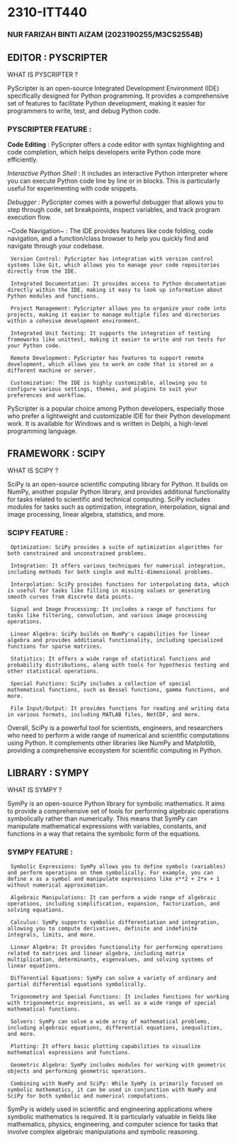 # 2310-ITT440

### NUR FARIZAH BINTI AIZAM (2023190255/M3CS2554B)

## EDITOR : PYSCRIPTER

WHAT IS PYSCRIPTER ?

PyScripter is an open-source Integrated Development Environment (IDE) specifically designed for Python programming. It provides a comprehensive set of features to facilitate Python development, making it easier for programmers to write, test, and debug Python code.

### PYSCRIPTER FEATURE :

**Code Editing** : PyScripter offers a code editor with syntax highlighting and code completion, which helps developers write Python code more efficiently.

*Interactive Python Shell* : It includes an interactive Python interpreter where you can execute Python code line by line or in blocks. This is particularly useful for experimenting with code snippets.

_Debugger_ : PyScripter comes with a powerful debugger that allows you to step through code, set breakpoints, inspect variables, and track program execution flow.

~Code Navigation~ : The IDE provides features like code folding, code navigation, and a function/class browser to help you quickly find and navigate through your codebase.

     Version Control: PyScripter has integration with version control systems like Git, which allows you to manage your code repositories directly from the IDE.

     Integrated Documentation: It provides access to Python documentation directly within the IDE, making it easy to look up information about Python modules and functions.

     Project Management: PyScripter allows you to organize your code into projects, making it easier to manage multiple files and directories within a cohesive development environment.

     Integrated Unit Testing: It supports the integration of testing frameworks like unittest, making it easier to write and run tests for your Python code.

     Remote Development: PyScripter has features to support remote development, which allows you to work on code that is stored on a different machine or server.

     Customization: The IDE is highly customizable, allowing you to configure various settings, themes, and plugins to suit your preferences and workflow.

PyScripter is a popular choice among Python developers, especially those who prefer a lightweight and customizable IDE for their Python development work. It is available for Windows and is written in Delphi, a high-level programming language.

## FRAMEWORK : SCIPY

WHAT IS SCIPY ?

SciPy is an open-source scientific computing library for Python. It builds on NumPy, another popular Python library, and provides additional functionality for tasks related to scientific and technical computing. SciPy includes modules for tasks such as optimization, integration, interpolation, signal and image processing, linear algebra, statistics, and more.

### SCIPY FEATURE :

     Optimization: SciPy provides a suite of optimization algorithms for both constrained and unconstrained problems.

     Integration: It offers various techniques for numerical integration, including methods for both single and multi-dimensional problems.

     Interpolation: SciPy provides functions for interpolating data, which is useful for tasks like filling in missing values or generating smooth curves from discrete data points.

     Signal and Image Processing: It includes a range of functions for tasks like filtering, convolution, and various image processing operations.

     Linear Algebra: SciPy builds on NumPy's capabilities for linear algebra and provides additional functionality, including specialized functions for sparse matrices.

     Statistics: It offers a wide range of statistical functions and probability distributions, along with tools for hypothesis testing and other statistical operations.

     Special Functions: SciPy includes a collection of special mathematical functions, such as Bessel functions, gamma functions, and more.

     File Input/Output: It provides functions for reading and writing data in various formats, including MATLAB files, NetCDF, and more.

Overall, SciPy is a powerful tool for scientists, engineers, and researchers who need to perform a wide range of numerical and scientific computations using Python. It complements other libraries like NumPy and Matplotlib, providing a comprehensive ecosystem for scientific computing in Python.


## LIBRARY : SYMPY

WHAT IS SYMPY ?

SymPy is an open-source Python library for symbolic mathematics. It aims to provide a comprehensive set of tools for performing algebraic operations symbolically rather than numerically. This means that SymPy can manipulate mathematical expressions with variables, constants, and functions in a way that retains the symbolic form of the equations.

### SYMPY FEATURE :

     Symbolic Expressions: SymPy allows you to define symbols (variables) and perform operations on them symbolically. For example, you can define x as a symbol and manipulate expressions like x**2 + 2*x + 1 without numerical approximation.

     Algebraic Manipulations: It can perform a wide range of algebraic operations, including simplification, expansion, factorization, and solving equations.

     Calculus: SymPy supports symbolic differentiation and integration, allowing you to compute derivatives, definite and indefinite integrals, limits, and more.

     Linear Algebra: It provides functionality for performing operations related to matrices and linear algebra, including matrix multiplication, determinants, eigenvalues, and solving systems of linear equations.

     Differential Equations: SymPy can solve a variety of ordinary and partial differential equations symbolically.

     Trigonometry and Special Functions: It includes functions for working with trigonometric expressions, as well as a wide range of special mathematical functions.

     Solvers: SymPy can solve a wide array of mathematical problems, including algebraic equations, differential equations, inequalities, and more.

     Plotting: It offers basic plotting capabilities to visualize mathematical expressions and functions.

     Geometric Algebra: SymPy includes modules for working with geometric objects and performing geometric operations.

     Combining with NumPy and SciPy: While SymPy is primarily focused on symbolic mathematics, it can be used in conjunction with NumPy and SciPy for both symbolic and numerical computations.

SymPy is widely used in scientific and engineering applications where symbolic mathematics is required. It is particularly valuable in fields like mathematics, physics, engineering, and computer science for tasks that involve complex algebraic manipulations and symbolic reasoning.

